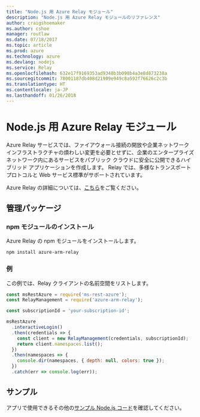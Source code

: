 ```yaml
---
title: "Node.js 用 Azure Relay モジュール"
description: "Node.js 用 Azure Relay モジュールのリファレンス"
author: craigshoemaker
ms.author: cshoe
manager: routlaw
ms.date: 07/18/2017
ms.topic: article
ms.prod: azure
ms.technology: azure
ms.devlang: nodejs
ms.service: Relay
ms.openlocfilehash: 632e17f9169353ad9348b3b098b4a3e8d873238a
ms.sourcegitcommit: 78001187db408d21909e949c8a592f76626c2c3b
ms.translationtype: HT
ms.contentlocale: ja-JP
ms.lasthandoff: 01/26/2018
---
```

# <a name="azure-relay-modules-for-nodejs"></a>Node.js 用 Azure Relay モジュール

Azure Relay サービスでは、ファイアウォール接続の開放や企業ネットワーク インフラストラクチャの煩わしい変更を必要とせずに、企業のエンタープライズ ネットワーク内にあるサービスをパブリック クラウドに安全に公開できるハイブリッド アプリケーションを作成します。 Relay では、多様なトランスポート プロトコルと Web サービス標準がサポートされています。

Azure Relay の詳細については、[こちら](https://docs.microsoft.com/azure/service-bus-relay/relay-what-is-it)をご覧ください。

## <a name="management-package"></a>管理パッケージ

### <a name="install-the-npm-module"></a>npm モジュールのインストール

Azure Relay の npm モジュールをインストールします。

```bash
npm install azure-arm-relay
```

### <a name="example"></a>例

この例では、Relay クライアントの名前空間をリストします。

```javascript
const msRestAzure = require('ms-rest-azure');
const RelayManagement = require('azure-arm-relay');

const subscriptionId = 'your-subscription-id';

msRestAzure
  .interactiveLogin()
  .then(credentials => {
    const client = new RelayManagement(credentials, subscriptionId);
    return client.namespaces.list();
  })
  .then(namespaces => {
    console.dir(namespaces, { depth: null, colors: true });
  })
  .catch(err => console.log(err));
```

## <a name="samples"></a>サンプル

アプリで使用できるその他の[サンプル Node.js コード](https://azure.microsoft.com/resources/samples/?platform=nodejs)を確認してください。
